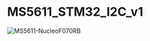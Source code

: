 # MS5611_STM32_I2C_v1

![MS5611-NucleoF070RB](https://user-images.githubusercontent.com/49609420/145852920-ff7e8efe-c0a0-42af-9405-94179bd29057.png)
